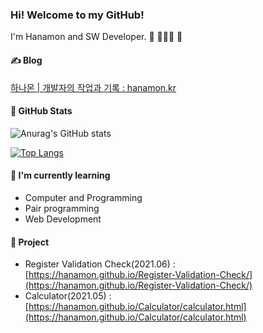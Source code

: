 ### Hi! Welcome to my GitHub!
I'm Hanamon and SW Developer. 👋 🧑🏻‍💻 🌳

#### ✍️ Blog
[하나몬 | 개발자의 작업과 기록 : hanamon.kr](https://hanamon.kr)

#### 👾 GitHub Stats
![Anurag's GitHub stats](https://github-readme-stats.vercel.app/api?username=hanamon&count_private=true&show_icons=true&theme=cobalt&icon_color=78D9F8)

[![Top Langs](https://github-readme-stats.vercel.app/api/top-langs/?username=hanamon&layout=compact&card_width=445&hide=hack&exclude_repo=WP-Hanamon-Site,defective-speaker,im-sprint-calculator,im-sprint-query-selector&theme=cobalt)](https://github.com/hanamon/github-readme-stats)

#### 📖 I'm currently learning
- Computer and Programming
- Pair programming
- Web Development

#### 🧩 Project
- Register Validation Check(2021.06) : [https://hanamon.github.io/Register-Validation-Check/](https://hanamon.github.io/Register-Validation-Check/)
- Calculator(2021.05) : [https://hanamon.github.io/Calculator/calculator.html](https://hanamon.github.io/Calculator/calculator.html)

#### 
<!--
### 📖 Records
<a href="https://github.com/hanamon/Today-Record">
  <img align="center" src="https://github-readme-stats.vercel.app/api/pin/?username=hanamon&repo=Today-Record" />
</a>
<a href="https://github.com/hanamon/Learning-VueJS">
  <img align="center" src="https://github-readme-stats.vercel.app/api/pin/?username=hanamon&repo=Learning-VueJS" />
</a>
-->

<!--
**hanamon/hanamon** is a ✨ _special_ ✨ repository because its `README.md` (this file) appears on your GitHub profile.

Here are some ideas to get you started:

- 🔭 I’m currently working on ...
- 🌱 I’m currently learning ...
- 👯 I’m looking to collaborate on ...
- 🤔 I’m looking for help with ...
- 💬 Ask me about ...
- 📫 How to reach me: ...
- 😄 Pronouns: ...
- ⚡ Fun fact: ...
-->
